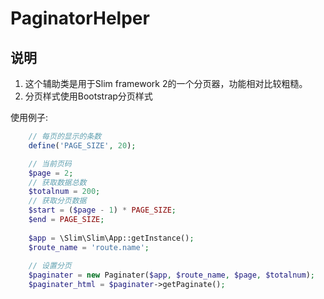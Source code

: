 PaginatorHelper
==================

## 说明

1. 这个辅助类是用于Slim framework 2的一个分页器，功能相对比较粗糙。
2. 分页样式使用Bootstrap分页样式

使用例子:

```php
    // 每页的显示的条数
    define('PAGE_SIZE', 20);

    // 当前页码
    $page = 2;
    // 获取数据总数
    $totalnum = 200;
    // 获取分页数据
    $start = ($page - 1) * PAGE_SIZE;
    $end = PAGE_SIZE;
    
    $app = \Slim\Slim\App::getInstance();
    $route_name = 'route.name';
    
    // 设置分页
    $paginater = new Paginater($app, $route_name, $page, $totalnum);
    $paginater_html = $paginater->getPaginate();
```
